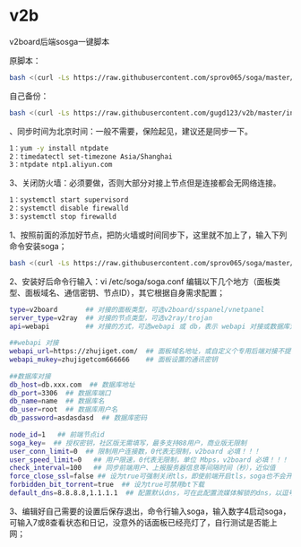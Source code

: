 # v2b
v2board后端sosga一键脚本

原脚本：
```bash
bash <(curl -Ls https://raw.githubusercontent.com/sprov065/soga/master/install.sh)
```
自己备份：
```bash
bash <(curl -Ls https://raw.githubusercontent.com/gugd123/v2b/master/install%20.sh)
```

、同步时间为北京时间：一般不需要，保险起见，建议还是同步一下。
```bash
1：yum -y install ntpdate
2：timedatectl set-timezone Asia/Shanghai
3：ntpdate ntp1.aliyun.com
```
3、关闭防火墙：必须要做，否则大部分对接上节点但是连接都会无网络连接。
```bash
1：systemctl start supervisord
2：systemctl disable firewalld
3：systemctl stop firewalld
```

1、按照前面的添加好节点，把防火墙或时间同步下，这里就不加上了，输入下列命令安装soga；
```bash
bash <(curl -Ls https://raw.githubusercontent.com/sprov065/soga/master/install.sh)
```

2、安装好后命令行输入：vi /etc/soga/soga.conf 编辑以下几个地方（面板类型、面板域名、通信密钥、节点ID），其它根据自身需求配置；
```bash
type=v2board       ## 对接的面板类型，可选v2board/sspanel/vnetpanel
server_type=v2ray  ## 对接的节点类型，可选v2ray/trojan
api=webapi         ## 对接的方式，可选webapi 或 db，表示 webapi 对接或数据库对接
 
##webapi 对接
webapi_url=https://zhujiget.com/  ## 面板域名地址，或自定义个专用后端对接不提供访问的域名
webapi_mukey=zhujigetcom666666    ## 面板设置的通讯密钥
 
##数据库对接
db_host=db.xxx.com  ## 数据库地址
db_port=3306  ## 数据库端口
db_name=name  ## 数据库名
db_user=root  ## 数据库用户名
db_password=asdasdasd  ## 数据库密码
 
node_id=1   ## 前端节点id
soga_key=  ## 授权密钥，社区版无需填写，最多支持88用户，商业版无限制
user_conn_limit=0  ## 限制用户连接数，0代表无限制，v2board 必填！！！
user_speed_limit=0   ## 用户限速，0代表无限制，单位 Mbps，v2board 必填！！！
check_interval=100   ## 同步前端用户、上报服务器信息等间隔时间（秒），近似值
force_close_ssl=false ## 设为true可强制关闭tls，即使前端开启tls，soga也不会开启tls，方便用户自行使用nginx、caddy等反代
forbidden_bit_torrent=true  ## 设为true可禁用bt下载
default_dns=8.8.8.8,1.1.1.1  ## 配置默认dns，可在此配置流媒体解锁的dns，以逗号分隔
```
3、编辑好自己需要的设置后保存退出，命令行输入soga，输入数字4启动soga，可输入7或8查看状态和日记，没意外的话面板已经亮灯了，自行测试是否能上网；
